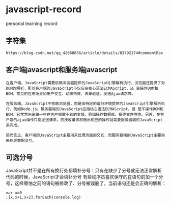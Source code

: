# javascript-record
personal learning record

## 字符集
    https://blog.csdn.net/qq_42068856/article/details/83792174#commentBox
    
    
## 客户端javascript和服务端javascript

    在客户端，JavaScript需要依赖浏览器提供的JavaScript引擎解析执行，浏览器还提供了对DOM的解析，所以客户端的JavaScript不仅应用核心语法ECMAScript，还 会操作DOM和BOM。常见的应用场景如用户交互、动画特效、表单验证、发送Ajax请求等。
    
    在服务端，JavaScript不依赖浏览器，而是由特定的运行环境提供的JavaScript引擎解析执行，例如Node.js。服务器端的JavaScript应用核心语法ECMAScript，但 是不操作DOM和BOM。它常常用来做一些在客户端做不到的事情，例如操作数据库、操作文件等等。另外，在客户端的ajax操作只能发送请求，而接收请求和做出相应的操作就需要服务器端的JavaScript来完成。
    
    简而言之，客户端的JavaScript主要用来处理页面的交互，而服务器端的JavaScript主要用来处理数据交互。

## 可选分号

   JavaScript并不是在所有换行处都填补分号：只有在缺少了分号就无法正常解析代码的时候，JavaScript才会填补分号
   有些程序员喜欢保守的在语句前加一个分号，这样哪怕之前的语句被修改了、分号被误删了，当前语句还是会正确的解析：

    var x=0
    ;[x,x+1,x+2].forEach(console.log)
